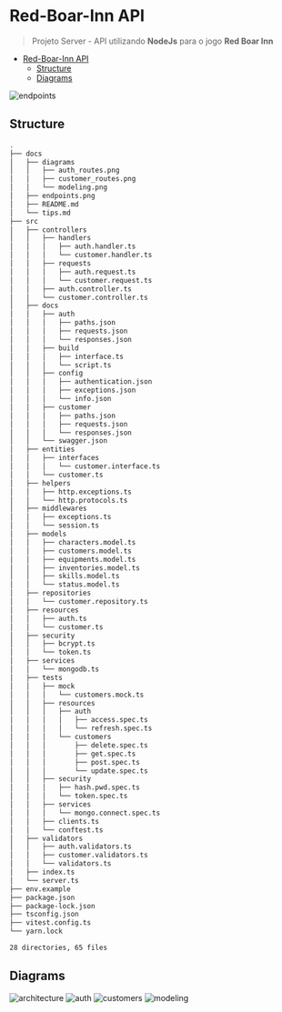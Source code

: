 # Red-Boar-Inn API

> Projeto Server - API utilizando **NodeJs** para o jogo **Red Boar Inn**

- [Red-Boar-Inn API](#red-boar-inn-api)
  - [Structure](#structure)
  - [Diagrams](#diagrams)

![endpoints](endpoints.png)

## Structure

```sh
.
├── docs
│   ├── diagrams
│   │   ├── auth_routes.png
│   │   ├── customer_routes.png
│   │   └── modeling.png
│   ├── endpoints.png
│   ├── README.md
│   └── tips.md
├── src
│   ├── controllers
│   │   ├── handlers
│   │   │   ├── auth.handler.ts
│   │   │   └── customer.handler.ts
│   │   ├── requests
│   │   │   ├── auth.request.ts
│   │   │   └── customer.request.ts
│   │   ├── auth.controller.ts
│   │   └── customer.controller.ts
│   ├── docs
│   │   ├── auth
│   │   │   ├── paths.json
│   │   │   ├── requests.json
│   │   │   └── responses.json
│   │   ├── build
│   │   │   ├── interface.ts
│   │   │   └── script.ts
│   │   ├── config
│   │   │   ├── authentication.json
│   │   │   ├── exceptions.json
│   │   │   └── info.json
│   │   ├── customer
│   │   │   ├── paths.json
│   │   │   ├── requests.json
│   │   │   └── responses.json
│   │   └── swagger.json
│   ├── entities
│   │   ├── interfaces
│   │   │   └── customer.interface.ts
│   │   └── customer.ts
│   ├── helpers
│   │   ├── http.exceptions.ts
│   │   └── http.protocols.ts
│   ├── middlewares
│   │   ├── exceptions.ts
│   │   └── session.ts
│   ├── models
│   │   ├── characters.model.ts
│   │   ├── customers.model.ts
│   │   ├── equipments.model.ts
│   │   ├── inventories.model.ts
│   │   ├── skills.model.ts
│   │   └── status.model.ts
│   ├── repositories
│   │   └── customer.repository.ts
│   ├── resources
│   │   ├── auth.ts
│   │   └── customer.ts
│   ├── security
│   │   ├── bcrypt.ts
│   │   └── token.ts
│   ├── services
│   │   └── mongodb.ts
│   ├── tests
│   │   ├── mock
│   │   │   └── customers.mock.ts
│   │   ├── resources
│   │   │   ├── auth
│   │   │   │   ├── access.spec.ts
│   │   │   │   └── refresh.spec.ts
│   │   │   └── customers
│   │   │       ├── delete.spec.ts
│   │   │       ├── get.spec.ts
│   │   │       ├── post.spec.ts
│   │   │       └── update.spec.ts
│   │   ├── security
│   │   │   ├── hash.pwd.spec.ts
│   │   │   └── token.spec.ts
│   │   ├── services
│   │   │   └── mongo.connect.spec.ts
│   │   ├── clients.ts
│   │   └── conftest.ts
│   ├── validators
│   │   ├── auth.validators.ts
│   │   ├── customer.validators.ts
│   │   └── validators.ts
│   ├── index.ts
│   └── server.ts
├── env.example
├── package.json
├── package-lock.json
├── tsconfig.json
├── vitest.config.ts
└── yarn.lock

28 directories, 65 files
```

## Diagrams

![architecture](./diagrams/architecture.png)
![auth](./diagrams/auth_routes.png)
![customers](./diagrams/customer_routes.png)
![modeling](./diagrams/modeling.png)
